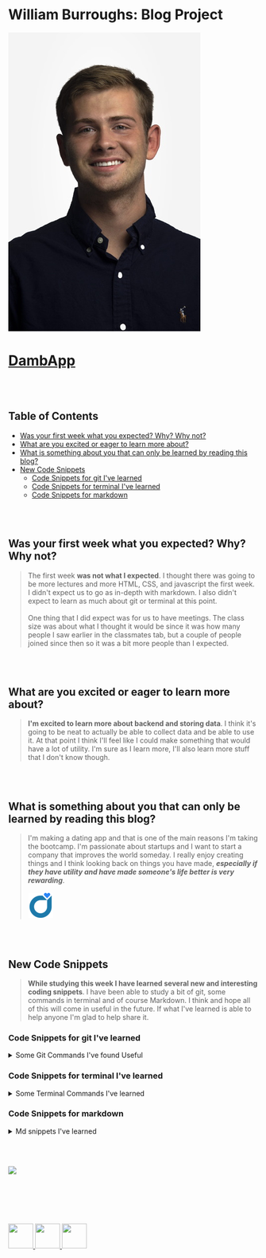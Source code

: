 # William Burroughs: Blog Project <!-- omit in toc -->


![photo of me](/img/Smallest.jpg)

# [DambApp](https://dambapp.com/) <!-- omit in toc -->

<br> </br>

## Table of Contents <!-- omit in toc -->
  
- [Was your first week what you expected? Why? Why not?](#was-your-first-week-what-you-expected-why-why-not)
- [What are you excited or eager to learn more about?](#what-are-you-excited-or-eager-to-learn-more-about)
- [What is something about you that can only be learned by reading this blog?](#what-is-something-about-you-that-can-only-be-learned-by-reading-this-blog)
- [New Code Snippets](#new-code-snippets)
  - [Code Snippets for git I've learned](#code-snippets-for-git-ive-learned)
  - [Code Snippets for terminal I've learned](#code-snippets-for-terminal-ive-learned)
  - [Code Snippets for markdown](#code-snippets-for-markdown)


<br> </br>

## Was your first week what you expected? Why? Why not? 

> The first week **was not what I expected**. I thought there was going to be more lectures and more HTML, CSS, and javascript the first week. I didn't expect us to go as in-depth with markdown. I also didn't expect to learn as much about git or terminal at this point. <br> </br> One thing that I did expect was for us to have meetings. The class size was about what I thought it would be since it was how many people I saw earlier in the classmates tab, but a couple of people joined since then so it was a bit more people than I expected. 

<br> </br>

## What are you excited or eager to learn more about?

> **I'm excited to learn more about backend and storing data**. I think it's going to be neat to actually be able to collect data and be able to use it. At that point I think I'll feel like I could make something that would have a lot of utility. I'm sure as I learn more, I'll also learn more stuff that I don't know though. 

<br> </br>

## What is something about you that can only be learned by reading this blog?

> I'm making a dating app and that is one of the main reasons I'm taking the bootcamp. I'm passionate about startups and I want to start a company that improves the world someday. I really enjoy creating things and I think looking back on things you have made, ***especially if they have utility and have made someone's life better is very rewarding***. <br></br> ![Image of app I'm making](/img/SmallestLogo.png)

<br> </br>

## New Code Snippets 

> **While studying this week I have learned several new and interesting coding snippets**. I have been able to study a bit of git, some commands in terminal and of course Markdown. I think and hope all of this will come in useful in the future. If what I've learned is able to help anyone I'm glad to help share it. 


### Code Snippets for git I've learned

<details>
    <summary> Some Git Commands I've found Useful </summary>

```console
git branch 
git merge 
git status
```
</details>

### Code Snippets for terminal I've learned 

<details>
    <summary> Some Terminal Commands I've learned </summary>

```console 

$ mkdir
$ rmdir
$ mv

```
</details>

### Code Snippets for markdown

<details>
    <summary> Md snippets I've learned </summary>

``` markdown

> [Make Blockquote] 
# [name to display](link) (Used to make link to website) 
![alternate photo name](image path) (Used to add images) 

```
</details>

<br></br>

<img src = "https://media2.giphy.com/media/scZPhLqaVOM1qG4lT9/giphy.gif?cid=ecf05e47o4nacceh4yv1ls7sdbt5fqzfqlk8jnm5umt24oqk&ep=v1_gifs_related&rid=giphy.gif&ct=g">

<br></br>
<br></br>

<a href = "https://www.linkedin.com/in/william-b-6aab03143/"><img src = "https://upload.wikimedia.org/wikipedia/commons/thumb/f/f8/LinkedIn_icon_circle.svg/800px-LinkedIn_icon_circle.svg.png" width = "50" height = "50" > </a>
<a href = "https://www.instagram.com/w.burroughs/"><img src = "https://upload.wikimedia.org/wikipedia/commons/thumb/e/e7/Instagram_logo_2016.svg/2048px-Instagram_logo_2016.svg.png" width = "50" height = "50" > </a>
<a href = "https://t.snapchat.com/D4ojqLN"><img src = "https://assets.stickpng.com/images/580b57fcd9996e24bc43c536.png" width = "50" height = "50" > </a>


